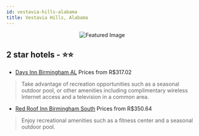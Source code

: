 ```yaml
---
id: vestavia-hills-alabama
title: Vestavia Hills, Alabama
---
```


<center><img src="https://i.travelapi.com/hotels/1000000/10000/3500/3435/17e74f89_z.jpg" alt="Featured Image" /></center>


##  2 star hotels - ⭐️⭐️

-    [Days Inn Birmingham AL](https://us.hurb.com/hotels/vestavia-hills/days-inn-birmingham-al-JNP-JP815407?cmp=18055) Prices from R$317.02
   > Take advantage of recreation opportunities such as a seasonal outdoor pool, or other amenities including complimentary wireless Internet access and a television in a common area.
-    [Red Roof Inn Birmingham South](https://us.hurb.com/hotels/vestavia-hills/red-roof-inn-birmingham-south-JNP-JP058486?cmp=18055) Prices from R$350.64
   > Enjoy recreational amenities such as a fitness center and a seasonal outdoor pool.
